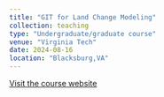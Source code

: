 ```yaml
---
title: "GIT for Land Change Modeling"
collection: teaching
type: "Undergraduate/graduate course"
venue: "Virginia Tech"
date: 2024-08-16
location: "Blacksburg,VA"
---
```


[Visit the course website](https://yangshao2.github.io/Geog4254-5254G/)

